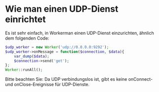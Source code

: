 # Wie man einen UDP-Dienst einrichtet

Es ist sehr einfach, in Workerman einen UDP-Dienst einzurichten, ähnlich dem folgenden Code:

```php
$udp_worker = new Worker('udp://0.0.0.0:9292');
$udp_worker->onMessage = function($connection, $data){
    var_dump($data);
    $connection->send('get');
};
Worker::runAll();
```

Bitte beachten Sie: Da UDP verbindungslos ist, gibt es keine onConnect- und onClose-Ereignisse für UDP-Dienste.
